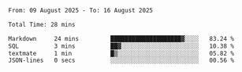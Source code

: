 <!--START_SECTION:waka-->

```txt
From: 09 August 2025 - To: 16 August 2025

Total Time: 28 mins

Markdown     24 mins         ████████████████████▓░░░░   83.24 %
SQL          3 mins          ██▓░░░░░░░░░░░░░░░░░░░░░░   10.38 %
textmate     1 min           █▒░░░░░░░░░░░░░░░░░░░░░░░   05.82 %
JSON-lines   0 secs          ░░░░░░░░░░░░░░░░░░░░░░░░░   00.56 %
```

<!--END_SECTION:waka-->
